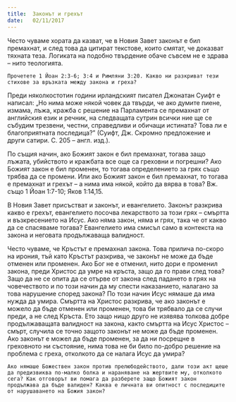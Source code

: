```yaml
---
title:  Законът и грехът
date:   02/11/2017
---
```


Често чуваме хората да казват, че в Новия Завет законът е бил премахнат, и след това да цитират текстове, които смятат, че доказват тяхната теза. Логиката на подобно твърдение обаче съвсем не е здрава – нито теологията.

`Прочетете 1 Йоан 2:3-6; 3:4 и Римляни 3:20. Какво ни разкриват тези стихове за връзката между закона и греха?`

Преди няколкостотин години ирландският писател Джонатан Суифт е написал: „Но нима може някой човек да твърди, че ако думите пиене, измама, лъжа, кражба с решение на Парламента се премахнат от английския език и речник, на следващата сутрин всички ние ще се събудим трезвени, честни, справедливи и обичащи истината? Това ли е благоприятната последица?” (Суифт, Дж. Скромно предложение и други сатири. С. 205 – англ. изд.).

По същия начин, ако Божият закон е бил премахнат, тогава защо лъжата, убийството и кражбата все още са греховни и погрешни? Ако Божият закон е бил променен, то тогава определението за грях също трябва да се промени. Или ако Божият закон е бил премахнат, то тогава е премахнат и грехът – а нима има някой, който да вярва в това? Вж. също 1 Йоан 1:7-10; Яков 1:14,15.

В Новия Завет присъстват и законът, и евангелието. Законът разкрива какво е грехът, евангелието посочва лекарството за този грях – смъртта и възкресението на Исус. Ако няма закон, няма и грях, така че от какво да се спасяваме тогава? Евангелието има смисъл само в контекста на закона и неговата продължаваща валидност.

Често чуваме, че Кръстът е премахнал закона. Това прилича по-скоро на ирония, тъй като Кръстът разкрива, че законът не може да бъде отменен или променен. Ако Бог не е отменил, нито дори е променил закона, преди Христос да умре на кръста, защо да го прави след това? Защо да не се опита да се отърве от закона след падането в грях на човечеството и по този начин да му спести наказанието, налагано за това нарушение според закона? По този начин Исус нямаше да има нужда да умира. Смъртта на Христос разкрива, че ако законът е можело да бъде отменен или променен, това би трябвало да се случи преди, а не след Кръста. Ето защо нищо друго не изявява толкова добре продължаващата валидност на закона, както смъртта на Исус Христос – смърт, случила се точно защото законът не може да бъде променен. Ако законът е можел да бъде променен, за да ни посрещне в греховното ни състояние, нима това не би било по-добро решение на проблема с греха, отколкото да се налага Исус да умира?

`Ако нямаше Божествен закон против прелюбодейството, дали този акт щеше да предизвиква по-малко болка и нараняване на жертвите му, отколкото сега? Как отговорът ви помага да разберете защо Божият закон продължава да бъде валиден? Каква е личната ви опитност с последиците от нарушаването на Божия закон?`